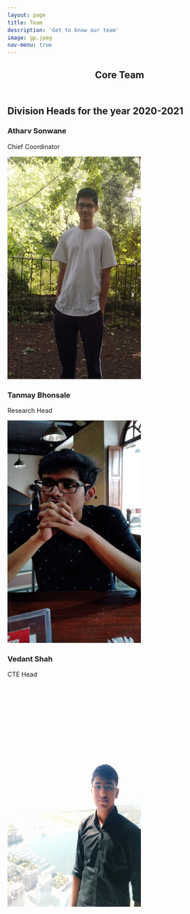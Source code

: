```yaml
---
layout: page
title: Team
description: 'Get to know our team'
image: gp.jpeg
nav-menu: true
---
```


<!-- Main -->
<div id="main" class="alt">

<!-- One -->
<section id="one">
	<div class="inner">
		<header class="major">
			<h1>Core Team</h1>
		</header>

<!-- Content -->
<h2 id="content">Division Heads for the year 2020-2021</h2>

<div class="row">
	<div class="6u 12u$(small)">
		<h3>Atharv Sonwane </h3>
		<p>Chief Coordinator</p>
		<img src="at.jpg" alt="atharv is asleep come back later" width="300" height= "500">
	</div>
	<div class="6u$ 12u$(small)">
		<h3>Tanmay Bhonsale</h3>
		<p>Research Head</p>
		<img src="tanmay.jpeg" alt="tanmay is asleep come back later" width="300" height= "500">
	</div>
	<!-- Break -->
	<div class="4u 12u$(medium)">
		<h3>Vedant Shah</h3>
		<p>CTE Head</p>
		<img src="vedant.jpg" alt="vedant is asleep come back later" width="300" height= "500">
	
</div>

